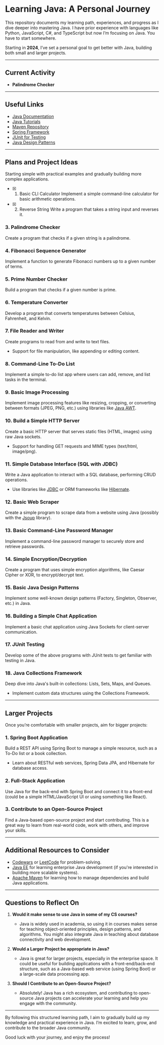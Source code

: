 # Learning Java: A Personal Journey

This repository documents my learning path, experiences, and progress as I dive deeper into mastering Java. I have prior experience with languages like Python, JavaScript, C#, and TypeScript but now I’m focusing on Java. You have to start somewhere.

Starting in **2024**, I’ve set a personal goal to get better with Java, building both small and larger projects.

---

## Current Activity

- **Palindrome Checker**

---

## Useful Links

- [Java Documentation](https://docs.oracle.com/en/java/)
- [Java Tutorials](https://docs.oracle.com/javase/tutorial/)
- [Maven Repository](https://mvnrepository.com/)
- [Spring Framework](https://spring.io/)
- [JUnit for Testing](https://junit.org/junit5/)
- [Java Design Patterns](https://refactoring.guru/design-patterns/java)

---

## Plans and Project Ideas

Starting simple with practical examples and gradually building more complex applications.

- [x] 1. Basic CLI Calculator
Implement a simple command-line calculator for basic arithmetic operations.

- [x] 2. Reverse String
Write a program that takes a string input and reverses it.

### 3. Palindrome Checker
Create a program that checks if a given string is a palindrome.

### 4. Fibonacci Sequence Generator
Implement a function to generate Fibonacci numbers up to a given number of terms.

### 5. Prime Number Checker
Build a program that checks if a given number is prime.

### 6. Temperature Converter
Develop a program that converts temperatures between Celsius, Fahrenheit, and Kelvin.

### 7. File Reader and Writer
Create programs to read from and write to text files.
- Support for file manipulation, like appending or editing content.

### 8. Command-Line To-Do List
Implement a simple to-do list app where users can add, remove, and list tasks in the terminal.

### 9. Basic Image Processing
Implement image processing features like resizing, cropping, or converting between formats (JPEG, PNG, etc.) using libraries like [Java AWT](https://docs.oracle.com/en/java/javase/11/docs/api/java.desktop/java/awt/package-summary.html).

### 10. Build a Simple HTTP Server
Create a basic HTTP server that serves static files (HTML, images) using raw Java sockets.
- Support for handling GET requests and MIME types (text/html, image/png).

### 11. Simple Database Interface (SQL with JDBC)
Write a Java application to interact with a SQL database, performing CRUD operations.
- Use libraries like [JDBC](https://docs.oracle.com/javase/8/docs/technotes/guides/jdbc/) or ORM frameworks like [Hibernate](https://hibernate.org/).

### 12. Basic Web Scraper
Create a simple program to scrape data from a website using Java (possibly with the [Jsoup](https://jsoup.org/) library).

### 13. Basic Command-Line Password Manager
Implement a command-line password manager to securely store and retrieve passwords.

### 14. Simple Encryption/Decryption
Create a program that uses simple encryption algorithms, like Caesar Cipher or XOR, to encrypt/decrypt text.

### 15. Basic Java Design Patterns
Implement some well-known design patterns (Factory, Singleton, Observer, etc.) in Java.

### 16. Building a Simple Chat Application
Implement a basic chat application using Java Sockets for client-server communication.

### 17. JUnit Testing
Develop some of the above programs with JUnit tests to get familiar with testing in Java.

### 18. Java Collections Framework
Deep dive into Java's built-in collections: Lists, Sets, Maps, and Queues.
- Implement custom data structures using the Collections Framework.

---

## Larger Projects

Once you’re comfortable with smaller projects, aim for bigger projects:

### 1. Spring Boot Application
Build a REST API using Spring Boot to manage a simple resource, such as a To-Do list or a book collection.
- Learn about RESTful web services, Spring Data JPA, and Hibernate for database access.

### 2. Full-Stack Application
Use Java for the back-end with Spring Boot and connect it to a front-end (could be a simple HTML/JavaScript UI or using something like React).

### 3. Contribute to an Open-Source Project
Find a Java-based open-source project and start contributing. This is a great way to learn from real-world code, work with others, and improve your skills.

---

## Additional Resources to Consider

- [Codewars](https://www.codewars.com/) or [LeetCode](https://leetcode.com/) for problem-solving.
- [Java EE](https://www.oracle.com/java/technologies/java-ee-glance.html) for learning enterprise Java development (if you're interested in building more scalable systems).
- [Apache Maven](https://maven.apache.org/) for learning how to manage dependencies and build Java applications.

---

## Questions to Reflect On

1. **Would it make sense to use Java in some of my CS courses?**
   - Java is widely used in academia, so using it in courses makes sense for teaching object-oriented principles, design patterns, and algorithms. You might also integrate Java in teaching about database connectivity and web development.

2. **Would a Larger Project be appropriate in Java?**
   - Java is great for larger projects, especially in the enterprise space. It could be useful for building applications with a front-end/back-end structure, such as a Java-based web service (using Spring Boot) or a large-scale data processing app.

3. **Should I Contribute to an Open-Source Project?**
   - Absolutely! Java has a rich ecosystem, and contributing to open-source Java projects can accelerate your learning and help you engage with the community.

---

By following this structured learning path, I aim to gradually build up my knowledge and practical experience in Java. I’m excited to learn, grow, and contribute to the broader Java community.

Good luck with your journey, and enjoy the process!
